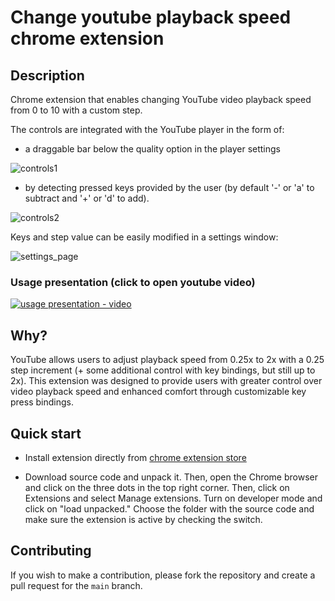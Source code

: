 #  Change youtube playback speed chrome extension

## Description

Chrome extension that enables changing YouTube video playback speed from 0 to 10 with a custom step.

The controls are integrated with the YouTube player in the form of: 
- a draggable bar below the quality option in the player settings

![controls1](https://lh3.googleusercontent.com/aDtsVrwoZ-cDivKET8u9Iw-_FJBoayM03zj0OlNlTcxhEkirRzvmbTqegxr6b1vhmuNE1E6Iz747gPyl16Ow44RQPg=s800-w500-h350)

- by detecting pressed keys provided by the user (by default '-' or 'a' to subtract and '+' or 'd' to add).

![controls2](https://lh3.googleusercontent.com/WrtgqXJyNfFFdaV_J8T_qNksrVxM_ncAJpR8WNypcyNl5NMWlJVOQWeU_m_vksH53-r-vcBUCHMdKqlpvHacmTDa=s1280-w500-h350)

Keys and step value can be easily modified in a settings window:

![settings_page](https://lh3.googleusercontent.com/pUinTB9hkn2GuWLarWvKnTKtvyp2kq3qkcZghraNiZbKHTx5Lj-xC96Bm9IDkamZgJ4qP2IwacerVhGRBANvD_3P=s1280-w500-h350)

### Usage presentation (click to open youtube video)
[![usage presentation - video](https://github.com/MarekNowak250/Change-youtube-playback-speed-chrome-extension/assets/99994906/57796353-a8bc-4a5e-99fb-804684911a9a)](https://www.youtube.com/watch?v=CWnXMyYBkUA "Usage presentation")

## Why?

YouTube allows users to adjust playback speed from 0.25x to 2x with a 0.25 step increment (+ some additional control with key bindings, but still up to 2x).
This extension was designed to provide users with greater control over video playback speed and enhanced comfort through customizable key press bindings.

## Quick start

- Install extension directly from [chrome extension store](https://chromewebstore.google.com/detail/custom-youtube-playback-s/mlnghacnjjppjfbbjbpkgcemiaglbpii)

- Download source code and unpack it. Then, open the Chrome browser and click on the three dots in the top right corner. Then, click on Extensions and select Manage extensions. Turn on developer mode and click on "load unpacked." Choose the folder with the source code and make sure the extension is active by checking the switch.

## Contributing

If you wish to make a contribution, please fork the repository and create a pull request for the `main` branch.
